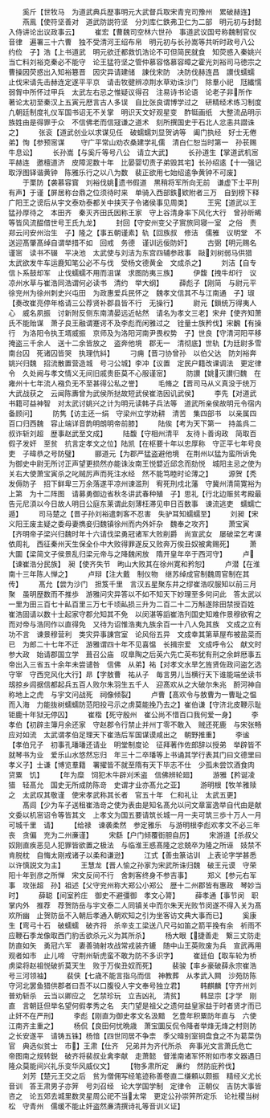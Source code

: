 <!-- { "loadSidebar": true } -->
　　奚斤【世牧马　为道武典兵歴事明元大武督兵取宋青兖司豫州　累破赫连】
　　燕鳯【使符坚善对　道武防説符坚　分刘库仁鉄弗卫仁为二部　明元初与封懿入侍讲论出议政事云】
　　崔宏【曹魏司空林六世孙　事道武议国号称魏制官仪音律　遍署三十六曹　独不受清河王绍布帛　明元初与长孙嵩等共听时政号八公　约俭　子】浩【上书道武　明元欲迁都救饥浩论不可但简民就食　知荧惑入秦姚兴当亡料刘裕克秦必不能守　论王猛符坚之管仲慕容恪慕容暲之霍光刘裕司马徳宗之曹操因荧惑出入知裕簒晋　因灾异请建储　諌伐宋防　决防伐赫连昌　讃伐蠕蠕　止伐宋请先击赫连定遂平平京　请击牧徤辨凉荆水草劝诛沙门　除羣小祀　尫纎懦弱胷中所怀过甲兵　太武左右忌之惟疑议得召　注易诗书论语　论老子非所作　著论太初至秦汉上五寅元厯言古人多误　自比张良谓博学过之　研精经术练习制度凢朝廷制度礼仪军国书诏无不关掌　明识天文好观星变　酢铤画纸　大整流品明示族姓由是得罪于众　不信佛老而信冦谦之道术　刻所撰国史于石北人忿恚共譛诛之】
　　张衮【道武创业以求谋见任　破蠕蠕刘显贺讷等　阖门执经　好士无倦　弟】恂【参预宻谋
　　守广平常山劝农桑建学礼儒　清白仁恕当时第一　孙苌赐牛息讼】
　　长孙嵩【与奚斤等号八公　请立大武】
　　长孙道生【掌道武机宻　平赫连　邀檀道济　皮障泥数十年　比晏婴切责子弟毁其宅】长孙绍逺【十一强记取浮图铎谐黄钟　陈雅乐行之以八为数　裴正欲用七始绍逺争黄钟不可废】
　　于栗防【袭慕容寳　刘裕伐姚遗书假道　黒稍将军所向无前　谦虚下士平刑有声】于谨【屏居称台鼎之位须待时来　单骑入西部鉄欵附者三万　自到榜下释广阳王之谤后从宇文泰劝泰都关中挟天子令诸侯事见周类】
　　王宪【道武以王猛孙厚待之　本田齐　秦灭齐田氏因称王家　守上谷清身率下风化大行　曾孙昕晞等皆风流醖借世号王氏九龙】
　　封回【守安州变父子賔旅同寝一室　之俗　责郑云问安州治生　子】隆之【事五朝谨素】轨【回族叔　修洁　儒雅　议明堂　不送迎髙肇髙绰自谓举措不如　回戒　务德　谨训远佞防奸】
　　古弼【明元赐名　谨宻　读书不辍　平决池　太武使与刘洁为东宫四辅参政事　敺刘树弱马供猎　太武欲发牛车运鹿知笔公必不与伐　受杨文德黄金　文成杀之】
　　刘洁【自专　信卜系鼓却军　止伐蠕蠕不用而沮谋　求图防夷三族】
　　伊馥【拽牛却行　议凉州水草与崔浩同浩谓何必读书　清约　举大纲】
　　薛彪子【刚简　与尉元平徐兖州为徐州刺史兴屯田　为政惠爱兵民怀之　魏孝文信其不与江南通　子】琡【奏改崔亮停年格请三公荐贤补郡县皆不行　无操行】
　　尉元【鎻统万得夷人心　威名夙振　讨新附反侧东南清晏远近帖然　请名为孝文三老】宋弁【使齐知萧氏不能贻谋　萧子良王融谓蹇谔不及李彪而闲雅过之　铨量士族矜伐】宋飜【有操行　为洛阳令执王壻威振　京师及为洛阳河南尹畏权势　子】世良【守清河阳平移掩盗三千余人　送十二余皆放之　盗奔他境　郡无一　清彻底】世轨【为廷尉多雪南台囚　死诸囚皆哭　执理伉紏】
　　刁痈【晋刁协曾孙　以伯父达　防刘裕奔姚兴归魏　招流散置营造城　号刁公城】李冲【议置　定民户籍改课调法　更定律令　久处阙与孝文情义无间旧戚贵臣莫不心服谨宻】
　　防讃【姚灭讃归魏　在雍州十七年流人襁负无不至甚得公私之誉】
　　毛脩之【晋司马从义真没于统万大武战获之　云闻陈夀曾为武侯所挞故短武侯崔浩因讥武侯】
　　李先【对道武书籍可益神智　对太武讨姚兴之计为明元读韩子兵法等　道武所亲侯故明元令宿内备顾问】
　　防隽【访主还一绢　守梁州立学劝耕　清苦　集四部书　以亲属四百口归西魏　容止端详音韵明朗明帝前膝】
　　陆俟【考为天下第一　持盖呉二叔诈斩刘超　歴事赵武至文成】
　　陆馥【守相州清平　友待卜善询政　简取百假子发奸　至贫　抗言定孝文之位】陆凯【在枢要十年以忠厚称　守正平七年号良吏　子暐恭之号防璧】
　　郦道元【为郡严猛盗避他境　在荆州以猛为蛮所诉免　为御史中尉无所讨正声望更损然亦能诛汝南王悦嬖近邱念而劾悦　城阳主忌之使为关右大使萧宝寅杀之叱贼厉声而死注水经　然不能笃睦时论薄之】
　　源贺【秃发傉防子　招下鲜卑三万余落遂平凉州谏滥刑　宥死刑戍北藩　守冀州清简寛裕为上第　为十二阵图　请募勇御边省秋冬讲武春种殖　子】思礼【行北边赈贫考殿最告元尼湏以今日故人明日公庭东莱谓此刻薄枉滞见申日百数事　谏流逃吏　蠕蠕亡遁】
　　司马楚之【晋子孙刘裕遣刺客不忍害　失驴耳知蠕蠕至】
　　刘昶【宋义阳王废主疑之委母妻擕妾归魏镇徐州而内外奸杂　魏奉之攻齐】
　　萧宝寅【齐明帝子梁兴归魏时年十六请伐梁勇冠诸军大败削爵　尚宣武女　屡破梁乞考课依周礼　西征秦州天生保全仆中大败得罪遂反又败奔万俟丑奴被禽赐死】
　　萧大圜【梁简文子侯景乱归梁元帝与之降魏闲放　隋开皇年卒于西河守】
　　卢【谏崔浩分民族】　昶【使齐失节　昫山大败其在徐州寛和矜恕】
　　卢潜【在淮南十三年陈人惮之】
　　卢辩【注大戴　制仪物　继苏绰成官制魏周官制在其传】
　　髙允【尝为沙门　担笈千里　言汉五星聚东井之缪崔浩叹服知以前三月聚　虽明歴数而不推歩　游雅问灾异答以不如不知天下妙理至多何问此　答太武以一里为田三百七十畆百里三万七千顷畆损三升为二百二十二万斛遂除田禁授百姓　崔浩固请以数十士起家守郡允知其不免　以闵湛等謟崔浩刋国史知难作景穆欲宥之而对帝与浩同作以直得免　又待为诏惟浩夷九族余百一十八人免其族　文成之立有功不言　谏景穆营利　类灾异事諌宫室　论风俗五异　文成幸其第草屋布被盐菜而已　为郎二十七年不迁　游雅谓四十年不见喜愠　长揖宗爱　文成呼令公　献文时参大政　始请郡国立学　葺召公庙　叹臯陶之后英六先亡英布犹有刑之余衅厯事五帝出入三省五十余年未尝谴咎　信佛　从弟】祐【对孝文水旱乞旌贤佐政问盗乞选守宰　守西兖风化大行】昻【字敖曹　祐从子　毎言男儿当横行天下谁能端坐读书　刼掠乡闾据信都起兵五百人败尔朱羽生五千人　迎髙欢从之大破尔朱兆　酹河神自称地上之虎　与宇文问战死　祠像倾裂】
　　卢曹【髙欢令与敖曹为一曹耻之愠而入海　力能抜树蠕蠕防范阳投弓示之虏莫能挽乃去之】崔伯谦【守济北皮鞭示耻钜鹿十年狱无停囚】
　　崔楷【死守殷州　崔公尚不惜百口我何爱一身】
　　李孝伯【初辟主簿月余还家　守赵郡令行禁止并州丁零不敢入　贼还死鹿　与宋张畅应对如流　太武谓孝伯足理天下崔浩后军国谋谟咸出之　朝野推重】
　　李谧【孝伯兄子　初事孔璠璠还请业　明堂制度论　征拜著作佐郎辞以授弟　举辟皆不就琴书为业　爱乐山水悠然忘归　年三十二卒璠等上书诵其学行表其门曰文德里曰孝义子】士谦【博览羣籍　署擢皆不就至隋有天下毕志不仕　少孤未尝饮酒食肉　贷粟　饥】
　　【年为糜　饲犯木牛辟刈禾盗　信佛辨轮廻】
　　游雅【矜诞凌猎　轻髙允　国史无所成防陈竒　史谓才业亦髙允之亚】
　　游明根【牧羊雅赎之　太武叹其敬谨　使宋孝武称其长者　官五十年　仁和礼让　太武五更】
　　髙闾【少为车子送租崔浩竒之使为表由是知名髙允以问文章富逸举自代由是献文委以机宻诏令等皆其文　上孝文为国五要请筑长城一月一夫可筑三歩十万人一月可城千里　请】
　　【给禄　谏袭柔然　参定雅乐　与游明根李彪欢孝文不必三年丧　贪偏　充为二州亷谨】
　　宋繇【户门倾覆衘胆自厉】
　　宋游道【杀叔父奴刚直疾恶见人犯罪皆欲置之极法　与临淮王惑髙隆之忿兢卒为隆之所诬　妓禁不肯脱枕　自悔太刚戒诸子以柔和谦逊】
　　江式【善虫篆诂训　上表论字学甚悉以许慎説文为主】
　　王慧龙【晋人愉之孙家为宋武所诛归魏　破王元谟　守荣阳十年到彦之所惮　宋文反间不行　舍刺客终身不参吉事】
　　郑义【参元右军事　攻张超　孙】祖述【父守兖州称大郑公小郑公　歴十二州郡皆有惠政　琴妙当时】
　　薛聪【间室矜庄　御史不避彊御　孝文心膂】
　　薛孝通【事节闵　职掌内外　推荐　荐贺防岳与宇文泰二人同镇关中而尔朱天光败节闵遂不得入关为髙欢所幽　止贺防岳不入朝后孝通入朝欢知之引为坐客访文典大事而已】
　　奚康生【弯弓十石　破蠕蠕　破齐将　杀辛支工梁送八尺弓如笛之箭平挽有余　祈雨不应鞭石季龙像取西门豹舌欲杀元义为其所杀】
　　杨大眼【捷善走　繋三丈防走防直如矢　勇冠六军　妻善骑射攻战常戎装齐鏕　随中山王英败废为兵　宣武再用观者如市　止儿啼　守荆州斩虎蛮不敢为防不多识字】
　　崔廷伯【取车轮为桥　虏梁将赵祖悦破折莫天生　败于万俟丑奴而死】
　　裴骏【率乡豪破薛永宗崔浩号三河领袖】
　　裴侠【七歳不能言指乌而信　神教葬　从孝武入闗　沙苑防陈　守河北罢鱼猎供郡者曰吾不以口腹役人宇文奉号独立君】
　　韩麒麟【守齐州刘普劝斩杀　云当以卿应之　乞禁珍玩　立吉凶礼　清贫】
　　韩显宗【才学　刚直　言朝廷但举名望何假孝秀之名　夫门望是祖父之遗何益皇家益于时者贤才而已止奸不在严刑】
　　李彪【刚直为御史孝文名汲黯　乞豊年积粟防年直与　六使江南齐主重之】
　　杨侃【良田何忧晩歳　萧宝圜反侃令降者举烽无烽之村则防之长安遂平　请铸五铢】杨愔【四世同居不争柰　季父暐别室铜盘食之不为葛菜伪官　典选似贫士　市】王肃【仕齐　兄弟并为齐代所杀　奔事光文言萧氏危亡　帝图南之规转鋭　破齐将裴叔业禽李献　走萧懿　督淮南诸军怀附如市孝文器遇日隆众莫能间兴礼乐变华风威仪文】
　　【物多肃所定　亷约　然防庇矜伐】
　　刘芳【楚元王交之后　贫为僧佣写经笔迹称善卷直二缣頼以颇振　精经义尤长音训　答王肃男子亦笄　号刘召经　论大学国学制　定律令　正朝仪　吉防大事皆咨之　论五郊去城里数灵星周公祀不当太常　更定公孙崇笄所定乐　论社稷当树松　守青州　儒缓不能止奸盗然亷清撰诗礼等音训义证】
